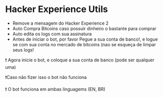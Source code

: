 # Hacker Experience Utils


* Remove a mensagem do Hacker Experience 2
* Auto Compra Bitcoins caso possuir dinheiro o bastante para comprar
* Auto edita os logs com sua assinatura
* Antes de iniciar o bot, por favor Pegue a sua conta de banco!, e logue se com sua conta no mercado de bitcoins (nao se esqueça de limpar seus logs!         

:exclamation: Agora inicie o bot, e coloque a sua conta de banco (pode ser qualquer uma)

:exclamation:Caso não fizer isso o bot não funciona

:exclamation: O bot funciona em ambas linguagems (EN, BR)
